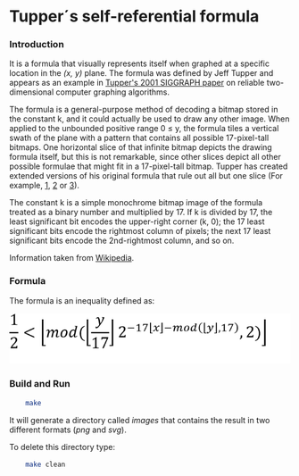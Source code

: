 # Tupper´s self-referential formula

### Introduction

It is a formula that visually represents itself when graphed at a specific location in the *(x, y)* plane. The formula was defined by Jeff Tupper and appears as an example in [Tupper's 2001 SIGGRAPH paper](http://www.dgp.toronto.edu/people/mooncake/papers/SIGGRAPH2001_Tupper.pdf) on reliable two-dimensional computer graphing algorithms.  

The formula is a general-purpose method of decoding a bitmap stored in the constant k, and it could actually be used to draw any other image. When applied to the unbounded positive range 0 ≤ y, the formula tiles a vertical swath of the plane with a pattern that contains all possible 17-pixel-tall bitmaps. One horizontal slice of that infinite bitmap depicts the drawing formula itself, but this is not remarkable, since other slices depict all other possible formulae that might fit in a 17-pixel-tall bitmap. Tupper has created extended versions of his original formula that rule out all but one slice (For example, [1](http://www.peda.com/selfplot/selfplot3big.png), [2](http://www.peda.com/selfplot/selfplot2.png) or [3](http://www.peda.com/selfplot/selfplot.png)).  

The constant k is a simple monochrome bitmap image of the formula treated as a binary number and multiplied by 17. If k is divided by 17, the least significant bit encodes the upper-right corner (k, 0); the 17 least significant bits encode the rightmost column of pixels; the next 17 least significant bits encode the 2nd-rightmost column, and so on.  

Information taken from [Wikipedia](https://en.wikipedia.org/wiki/Tupper%27s_self-referential_formula).

### Formula

The formula is an inequality defined as:  

![tupper-plot](https://github.com/PatricioIribarneCatella/tupper-plot/blob/master/tupper-plot.png)

### Build and Run

```bash
	make
```

It will generate a directory called *images* that contains the result in two different formats (*png* and *svg*).  

To delete this directory type:  

```bash
	make clean
```


